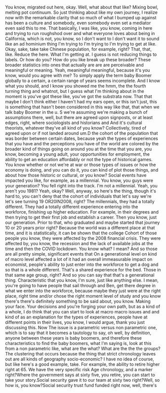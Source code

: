You know, migrated out here, okay. Well, what about that like? Mixing bowl, melting pot continuum. So just thinking about like my own journey, I realize now with the remarkable clarity that so much of what I bumped up against has been a culture and somebody, even somebody even set a mediator even said this to me. That basically, I was like, you know, coming in here and trying to run roughshod over and what everyone loves about being in California, which is not, you know, so I don't want to I don't want it to sound like an ad hominium thing I'm trying to I'm trying to I'm trying to get at like. Okay, sake, take take Chinese population, for example, right? That, that, like. Reduce the here. What I'm getting at. I guess is not reducing things to labels. Or how do you? How do you like break up these broader? These broader statistics into ones that actually are are are perceivable and meaningful or meaning. Yeah, meaningful meaningful, because it's you know, would you agree with me? To simply apply the term baby Boomer globally to a certain, a certain range of years seems incomplete. And I know what you should, and I know you showed me the hmm, the the fourth turning thing and whatnot, but I guess what I'm thinking about in the moment is you've got these like, you've got the substrata now. That that maybe I don't think either I haven't had my ears open, or this isn't just, this is something that hasn't been considered in this way like that, that when we talk baby Boomer in the u. S we're assuming we're making a bunch of assumptions there, well, but there are agreed upon signposts, or at least edges, right, where sociologists and historians and And it's cultural theorists, whatever they've all kind of you know? Collectively, tired of agreed upon or if not landed around um.D the cohort of the population that was border between certain dates, because yeah the types of experiences that you have and the perceptions you have of the world are colored by the broader kind of things going on around you at the time that you are, you know, becoming a young adult, your opportunities for employment, the ability to get an education affordably or not the type of historical games. You know whether or not we're at war or those types of issues or how the economy is doing, and you can do it, you can kind of plot those things, and about how those historic or cultural, or you know? Social events have impacted you like, for example, as a millennial. You know, you guys were your generation? You fell right into the track. I'm not a millennial. Yeah, you aren't you 1981? Yeah, okay? Well, anyway, so here's the thing, though it's hard to, you can't deny that the cohort of individuals that let's say we're let's see turning 19 OR20IN2008, right? The millennials, they had a totally different. They had a totally different experience entering into the workforce, finishing up higher education. For example, in their degrees and then trying to get their first job and establish a career. Then you know, just our generation. Prior to that, who graduated and maybe started that journey 10 or 20 years prior right? Because the world was a different place at that time, and it is statistically, it can be shown that the college Cohort of those people you know, they were affected by the 2008 financial crisis. They were affected by, you know, the recession and the lack of available jobs at the time and then the COVID lockdown. You know what? I mean? And so those are all pretty simple, significant events that On a generational level on kind of macro level affected a lot of it had an overall immeasurable impact on economist, people's ability to just enter into the workforce to get a dog and so that is a whole different. That's a shared experience for the bed. Those in that same age group, right? And so you can say that that's a generational thing. Characteristic that you know, I'm sure, just like anything else. I mean, you're going to have people that sail through and Ben, get there degree in what we enter into the workforce, because maybe they just were at the right place, right time and/or chose the right moment level of study and you know there's there's definitely something to be said about, you know. Making your face. Your decisions and you're forging your own path, but as a kind of a whole, I do think that you can start to look at macro macro issues and and kind of as an explanation for the types of experiences, people have at different points in their lives, you know, I would argue, thank you just discussing this. Now The issue is a parametric versus non parametric one, which is to say that it becomes a tautology to say, oh well, by definition, anyone between these years is baby boomers, and therefore these characteristics to find the baby boomers, what I'm saying is, look at this from a non parametric like, what are the what? What are the the the groups? The clustering that occurs because the thing that strict chronology leaves out are all kinds of geography socio-economic? I have no idea of course, but like here's a good example, take. For example, the ability to retire higher right at 65. We have the very specific risk Age chronology, and a marker right?Where the government says at sixty five, you retire, you can start to take your story.Social security gave it to our team at sixty two right?Well, so how is, you know?Social security trust fund funded right now, well, there's